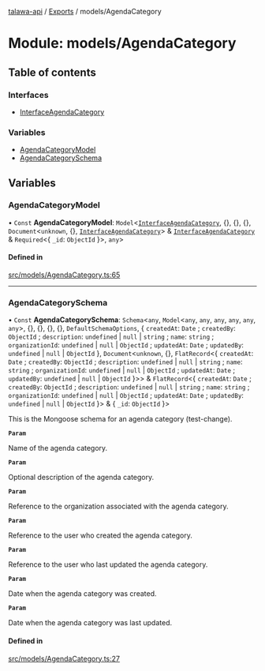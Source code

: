 [talawa-api](../README.md) / [Exports](../modules.md) / models/AgendaCategory

# Module: models/AgendaCategory

## Table of contents

### Interfaces

- [InterfaceAgendaCategory](../interfaces/models_AgendaCategory.InterfaceAgendaCategory.md)

### Variables

- [AgendaCategoryModel](models_AgendaCategory.md#agendacategorymodel)
- [AgendaCategorySchema](models_AgendaCategory.md#agendacategoryschema)

## Variables

### AgendaCategoryModel

• `Const` **AgendaCategoryModel**: `Model`\<[`InterfaceAgendaCategory`](../interfaces/models_AgendaCategory.InterfaceAgendaCategory.md), \{\}, \{\}, \{\}, `Document`\<`unknown`, \{\}, [`InterfaceAgendaCategory`](../interfaces/models_AgendaCategory.InterfaceAgendaCategory.md)\> & [`InterfaceAgendaCategory`](../interfaces/models_AgendaCategory.InterfaceAgendaCategory.md) & `Required`\<\{ `_id`: `ObjectId`  \}\>, `any`\>

#### Defined in

[src/models/AgendaCategory.ts:65](https://github.com/PalisadoesFoundation/talawa-api/blob/e5f7a9d/src/models/AgendaCategory.ts#L65)

___

### AgendaCategorySchema

• `Const` **AgendaCategorySchema**: `Schema`\<`any`, `Model`\<`any`, `any`, `any`, `any`, `any`, `any`\>, \{\}, \{\}, \{\}, \{\}, `DefaultSchemaOptions`, \{ `createdAt`: `Date` ; `createdBy`: `ObjectId` ; `description`: `undefined` \| ``null`` \| `string` ; `name`: `string` ; `organizationId`: `undefined` \| ``null`` \| `ObjectId` ; `updatedAt`: `Date` ; `updatedBy`: `undefined` \| ``null`` \| `ObjectId`  \}, `Document`\<`unknown`, \{\}, `FlatRecord`\<\{ `createdAt`: `Date` ; `createdBy`: `ObjectId` ; `description`: `undefined` \| ``null`` \| `string` ; `name`: `string` ; `organizationId`: `undefined` \| ``null`` \| `ObjectId` ; `updatedAt`: `Date` ; `updatedBy`: `undefined` \| ``null`` \| `ObjectId`  \}\>\> & `FlatRecord`\<\{ `createdAt`: `Date` ; `createdBy`: `ObjectId` ; `description`: `undefined` \| ``null`` \| `string` ; `name`: `string` ; `organizationId`: `undefined` \| ``null`` \| `ObjectId` ; `updatedAt`: `Date` ; `updatedBy`: `undefined` \| ``null`` \| `ObjectId`  \}\> & \{ `_id`: `ObjectId`  \}\>

This is the Mongoose schema for an agenda category (test-change).

**`Param`**

Name of the agenda category.

**`Param`**

Optional description of the agenda category.

**`Param`**

Reference to the organization associated with the agenda category.

**`Param`**

Reference to the user who created the agenda category.

**`Param`**

Reference to the user who last updated the agenda category.

**`Param`**

Date when the agenda category was created.

**`Param`**

Date when the agenda category was last updated.

#### Defined in

[src/models/AgendaCategory.ts:27](https://github.com/PalisadoesFoundation/talawa-api/blob/e5f7a9d/src/models/AgendaCategory.ts#L27)
